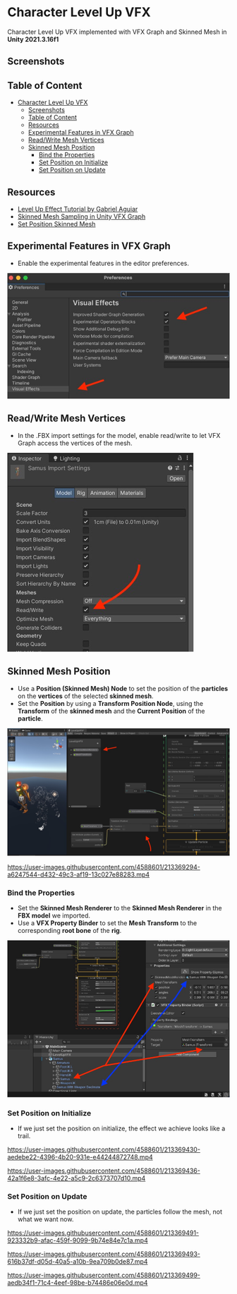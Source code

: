 # Character Level Up VFX

Character Level Up VFX implemented with VFX Graph and Skinned Mesh in **Unity 2021.3.16f1**

## Screenshots

## Table of Content

- [Character Level Up VFX](#character-level-up-vfx)
  - [Screenshots](#screenshots)
  - [Table of Content](#table-of-content)
  - [Resources](#resources)
  - [Experimental Features in VFX Graph](#experimental-features-in-vfx-graph)
  - [Read/Write Mesh Vertices](#readwrite-mesh-vertices)
  - [Skinned Mesh Position](#skinned-mesh-position)
    - [Bind the Properties](#bind-the-properties)
    - [Set Position on Initialize](#set-position-on-initialize)
    - [Set Position on Update](#set-position-on-update)

## Resources

- [Level Up Effect Tutorial by Gabriel Aguiar](https://www.youtube.com/watch?v=tnUPngBEnQ8)
- [Skinned Mesh Sampling in Unity VFX Graph](https://www.youtube.com/watch?v=bIMyCKr0bFs)
- [Set Position Skinned Mesh](<https://docs.unity3d.com/Packages/com.unity.visualeffectgraph@12.0/manual/Block-SetPosition(Mesh).html>)

## Experimental Features in VFX Graph

- Enable the experimental features in the editor preferences.

![Picture](./docs/1.jpg)

## Read/Write Mesh Vertices

- In the .FBX import settings for the model, enable read/write to let VFX Graph access the vertices of the mesh.

![Picture](./docs/2.jpg)

## Skinned Mesh Position

- Use a **Position (Skinned Mesh) Node** to set the position of the **particles** on the **vertices** of the selected **skinned mesh**.
- Set the **Position** by using a **Transform Position Node**, using the **Transform** of the **skinned mesh** and the **Current Position** of the **particle**.

![Picture](./docs/3.jpg)

<!-- 1.mp4 -->
https://user-images.githubusercontent.com/4588601/213369294-a6247544-d432-49c3-af19-13c027e88283.mp4

### Bind the Properties

- Set the **Skinned Mesh Renderer** to the **Skinned Mesh Renderer** in the **FBX model** we imported.
- Use a **VFX Property Binder** to set the **Mesh Transform** to the corresponding **root bone** of the **rig**.

![Picture](./docs/4.jpg)

### Set Position on Initialize

- If we just set the position on initialize, the effect we achieve looks like a trail.

<!-- 2.mp4 -->
https://user-images.githubusercontent.com/4588601/213369430-aedebe22-4396-4b20-931e-e44244872748.mp4

<!-- 3.mp4 -->
https://user-images.githubusercontent.com/4588601/213369436-42a1f6e8-3afc-4e22-a5c9-2c6373707d10.mp4

### Set Position on Update

- If we just set the position on update, the particles follow the mesh, not what we want now.

<!-- 4.mp4 -->
https://user-images.githubusercontent.com/4588601/213369491-923332b9-afac-459f-9099-9b74e84e7c1a.mp4

<!-- 5.mp4 -->
https://user-images.githubusercontent.com/4588601/213369493-616b37df-d05d-40a5-a10b-9ea709b0de87.mp4

<!-- 6.mp4 -->
https://user-images.githubusercontent.com/4588601/213369499-aedb34f1-71c4-4eef-98be-b74486e06e0d.mp4
